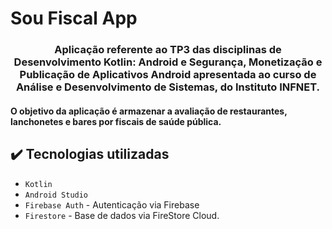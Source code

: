 # Sou Fiscal App

<h3 align="center"> 
    Aplicação referente ao TP3 das disciplinas de Desenvolvimento Kotlin: Android e Segurança, Monetização e Publicação de Aplicativos Android  apresentada ao curso de Análise e Desenvolvimento de Sistemas, do Instituto INFNET.
</h3>

<h4> 
    O objetivo da aplicação é armazenar a avaliação de restaurantes, lanchonetes e bares por fiscais de saúde pública. 
</h4>




## ✔️ Tecnologias utilizadas

- ``Kotlin``
- ``Android Studio``
- `Firebase Auth` - Autenticação via Firebase
- `Firestore` - Base de dados via FireStore Cloud.








